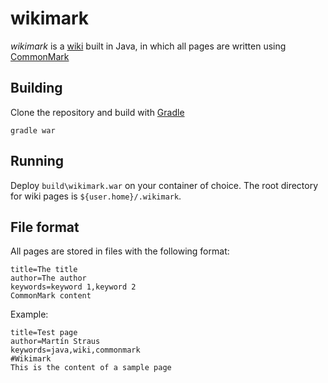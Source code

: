 # wikimark

_wikimark_ is a [wiki](https://en.wikipedia.org/wiki/Wiki) built in Java, in which all pages are written using [CommonMark](http://commonmark.org)

## Building

Clone the repository and build with [Gradle](https://gradle.org/)

    gradle war

## Running

Deploy ```build\wikimark.war``` on your container of choice. The root directory for wiki pages is 
```${user.home}/.wikimark```.

## File format

All pages are stored in files with the following format:

    title=The title
    author=The author
    keywords=keyword 1,keyword 2
    CommonMark content

Example:

    title=Test page
    author=Martín Straus
    keywords=java,wiki,commonmark
    #Wikimark
    This is the content of a sample page


